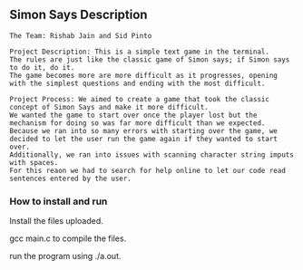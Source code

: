 ## Simon Says Description

```
The Team: Rishab Jain and Sid Pinto

Project Description: This is a simple text game in the terminal. 
The rules are just like the classic game of Simon says; if Simon says to do it, do it.
The game becomes more are more difficult as it progresses, opening with the simplest questions and ending with the most difficult.

Project Process: We aimed to create a game that took the classic concept of Simon Says and make it more difficult. 
We wanted the game to start over once the player lost but the mechanism for doing so was far more difficult than we expected. 
Because we ran into so many errors with starting over the game, we decided to let the user run the game again if they wanted to start over. 
Additionally, we ran into issues with scanning character string imputs with spaces.
For this reaon we had to search for help online to let our code read sentences entered by the user.

```
### How to install and run 

Install the files uploaded.

gcc main.c to compile the files.

run the program using ./a.out.
